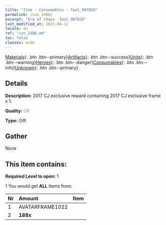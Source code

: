 ```yaml
---
title: "Item - Consumables - Tool_907020"
permalink: /con_1406/
excerpt: "Era of Chaos  Tool_907020"
last_modified_at: 2021-04-12
locale: en
ref: "con_1406.md"
toc: false
classes: wide
---
```

 [Materials](/){: .btn .btn--primary}[Artifacts](/Artifacts/){: .btn .btn--success}[Units](/Units/){: .btn .btn--warning}[Heroes](/Heroes/){: .btn .btn--danger}[Consumables](/Consumables/){: .btn .btn--info}[Unknown](/Unknown/){: .btn .btn--primary}

## Details
 **Description:** 2017 CJ exclusive reward containing 2017 CJ exclusive frame x 1.

 **Quality:** <span style="color: #DA70D6">OK</span>

 **Type:** Gift

## Gather

  None

## This item contains:

 **Required Level to open:** 1

 1 You would get **ALL** items  from:

  | Nr | Amount |     Item    |
  |:---|:-------|:------------|
  | 1 | AVATARFRAME1022 | 
  | 2 |  **188x** | <i class="fas fa-gem"/> |  | 
